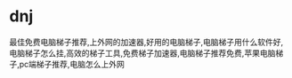 # dnj
最佳免费电脑梯子推荐,上外网的加速器,好用的电脑梯子,电脑梯子用什么软件好,电脑梯子怎么挂,高效的梯子工具,免费梯子加速器,电脑梯子推荐免费,苹果电脑梯子,pc端梯子推荐,电脑怎么上外网
